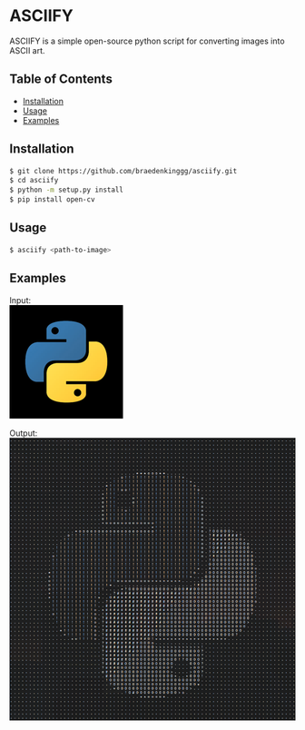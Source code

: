# ASCIIFY

ASCIIFY is a simple open-source python script for converting images into ASCII art.

## Table of Contents

* [Installation](#installation)
* [Usage](#usage) 
* [Examples](#examples)


## Installation

```bash
$ git clone https://github.com/braedenkinggg/asciify.git
$ cd asciify
$ python -m setup.py install
$ pip install open-cv
```

## Usage

```bash
$ asciify <path-to-image>
```

## Examples

Input:\
![python logo](./images/python.png)

Output:\
![python logo asciified](./images/python-asciified.png)